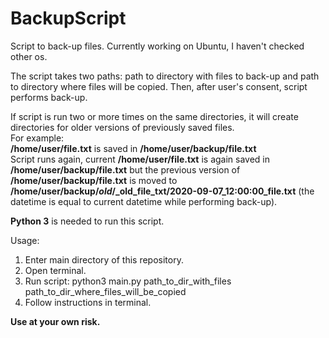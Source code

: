 # BackupScript

Script to back-up files.
Currently working on Ubuntu, I haven't checked other os.

The script takes two paths: path to directory with files to back-up and path to directory where files will be copied. Then, after user's consent, script performs back-up.

If script is run two or more times on the same directories, it will create directories for older versions of previously saved files.  
For example:  
**/home/user/file.txt** is saved in **/home/user/backup/file.txt**  
Script runs again, current **/home/user/file.txt** is again saved in **/home/user/backup/file.txt** but the previous version of **/home/user/backup/file.txt** is moved to **/home/user/backup/_old_/_old_file_txt/2020-09-07_12:00:00_file.txt** (the datetime is equal to current datetime while performing back-up).

**Python 3** is needed to run this script.

Usage:
1. Enter main directory of this repository.
2. Open terminal.
3. Run script: python3 main.py path_to_dir_with_files path_to_dir_where_files_will_be_copied
4. Follow instructions in terminal.


**Use at your own risk.**
